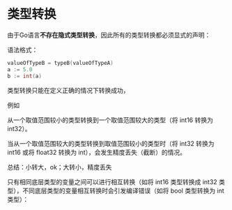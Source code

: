 # 类型转换

由于Go语言**不存在隐式类型转换**，因此所有的类型转换都必须显式的声明：

语法格式：

```go
valueOfTypeB = typeB(valueOfTypeA)
a := 5.0
b := int(a)
```

类型转换只能在定义正确的情况下转换成功，

例如

从一个取值范围较小的类型转换到一个取值范围较大的类型（将 int16 转换为 int32）。

当从一个取值范围较大的类型转换到取值范围较小的类型时（将 int32 转换为 int16 或将 float32 转换为 int），会发生精度丢失（截断）的情况。

总结：小转大，ok；大转小，精度丢失

只有相同底层类型的变量之间可以进行相互转换（如将 int16 类型转换成 int32 类型），不同底层类型的变量相互转换时会引发编译错误（如将 bool 类型转换为 int 类型）：

